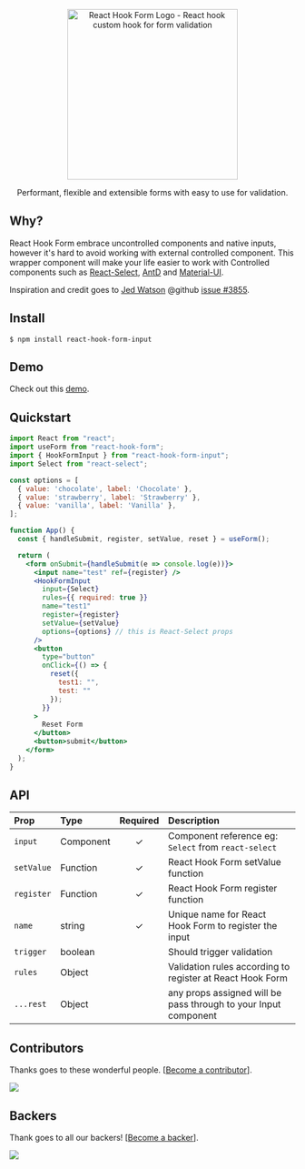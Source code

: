 <div align="center">
    <p align="center">
        <a href="https://react-hook-form.com" title="React Hook Form - Simple React forms validation">
            <img src="https://raw.githubusercontent.com/bluebill1049/react-hook-form/master/website/logo.png" alt="React Hook Form Logo - React hook custom hook for form validation" width="300px" />
        </a>
    </p>
</div>

<p align="center">Performant, flexible and extensible forms with easy to use for validation.</p>

## Why?
React Hook Form embrace uncontrolled components and native inputs, however it's hard to avoid working with external controlled component. This wrapper component will make your life easier to work with Controlled components such as <a href="https://github.com/JedWatson/react-select">React-Select</a>, <a href="https://github.com/ant-design/ant-design">AntD</a> and <a href="https://material-ui.com/">Material-UI</a>.

Inspiration and credit goes to <a href="https://github.com/JedWatson">Jed Watson</a> @github <a href="https://github.com/JedWatson/react-select/issues/3855">issue #3855</a>.

## Install

    $ npm install react-hook-form-input

## Demo
Check out this <a href="https://codesandbox.io/s/react-hook-form-hookforminput-rzu9s">demo</a>.

## Quickstart

```jsx
import React from "react";
import useForm from "react-hook-form";
import { HookFormInput } from "react-hook-form-input";
import Select from "react-select";

const options = [
  { value: 'chocolate', label: 'Chocolate' },
  { value: 'strawberry', label: 'Strawberry' },
  { value: 'vanilla', label: 'Vanilla' },
];

function App() {
  const { handleSubmit, register, setValue, reset } = useForm();

  return (
    <form onSubmit={handleSubmit(e => console.log(e))}>
      <input name="test" ref={register} />
      <HookFormInput
        input={Select}
        rules={{ required: true }}
        name="test1"
        register={register}
        setValue={setValue}
        options={options} // this is React-Select props
      />
      <button
        type="button"
        onClick={() => {
          reset({
            test1: "",
            test: ""
          });
        }}
      >
        Reset Form
      </button>
      <button>submit</button>
    </form>
  );
}

```

## API

| Prop       | Type      | Required | Description                                                     |
| :--------- | :-------- | :------: | :-------------------------------------------------------------- |
| `input`    | Component |    ✓     | Component reference eg: `Select` from `react-select`            |
| `setValue` | Function  |    ✓     | React Hook Form setValue function                               |
| `register` | Function  |    ✓     | React Hook Form register function                               |
| `name`     | string    |    ✓     | Unique name for React Hook Form to register the input           |
| `trigger`  | boolean   |          | Should trigger validation                                       |
| `rules`    | Object    |          | Validation rules according to register at React Hook Form       |
| `...rest`  | Object    |          | any props assigned will be pass through to your Input component |

## Contributors

Thanks goes to these wonderful people. [[Become a contributor](CONTRIBUTING.md)].

<a href="https://github.com/react-hook-form/react-hook-form/graphs/contributors">
    <img src="https://opencollective.com/react-hook-form/contributors.svg?width=950" />
</a>

## Backers

Thank goes to all our backers! [[Become a backer](https://opencollective.com/react-hook-form#backer)].

<a href="https://opencollective.com/react-hook-form#backers">
    <img src="https://opencollective.com/react-hook-form/backers.svg?width=950" />
</a>
